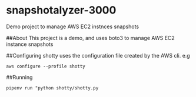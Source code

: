 # snapshotalyzer-3000

Demo project to manage AWS EC2 instnces snapshots

##About
This project is a demo, and uses boto3 to manage AWS EC2 instance snapshots

##Configuring
shotty uses the configuration file created by the AWS cli. e.g

`aws configure --profile shotty`

##Running

`pipenv run "python shotty/shotty.py`